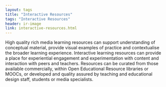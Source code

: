 ```yaml
---
layout: tags
title: "Interactive Resources"
tags: "Interactive Resources"
header: ir-image
link: interactive-resources.html
---
```


High quality rich media learning resources can support understanding of conceptual material, provide visual examples of practice and contextualise the broader learning experience. Interactive learning resources can provide a place for experiential engagement and experimentation with content and interaction with peers and teachers. Resources can be curated from those available commercially, within Open Educational Resource libraries or MOOCs, or developed and quality assured by teaching and educational design staff, students or media specialists. 